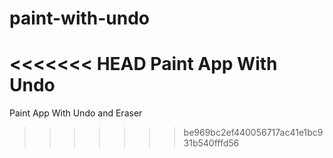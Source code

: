 paint-with-undo
===============

<<<<<<< HEAD
Paint App With Undo
=======
Paint App With Undo and Eraser
>>>>>>> be969bc2ef440056717ac41e1bc931b540fffd56
